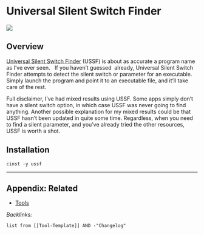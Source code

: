 # Universal Silent Switch Finder

![](https://i.imgur.com/jE3DtdE.png)

## Overview

[Universal Silent Switch Finder](https://www.softpedia.com/get/System/Launchers-Shutdown-Tools/Universal-Silent-Switch-Finder.shtml) (USSF) is about as accurate a program name as I’ve ever seen.   If you haven’t guessed  already, Universal Silent Switch Finder attempts to detect the silent switch or parameter for an executable. Simply launch the program and point it to an executable file, and it’ll take care of the rest.

Full disclaimer, I’ve had mixed results using USSF. Some apps simply don’t have a silent switch option, in which case USSF was never going to find anything. Another possible explanation for my mixed results could be that USSF hasn’t been updated in quite some time. Regardless, when you need to find a silent parameter, and you’ve already tried the other resources, USSF is worth a shot.

## Installation

````powershell
cinst -y ussf
````

---

## Appendix: Related

* [Tools](../Tools.md)

*Backlinks:*

````dataview
list from [[Tool-Template]] AND -"Changelog"
````
